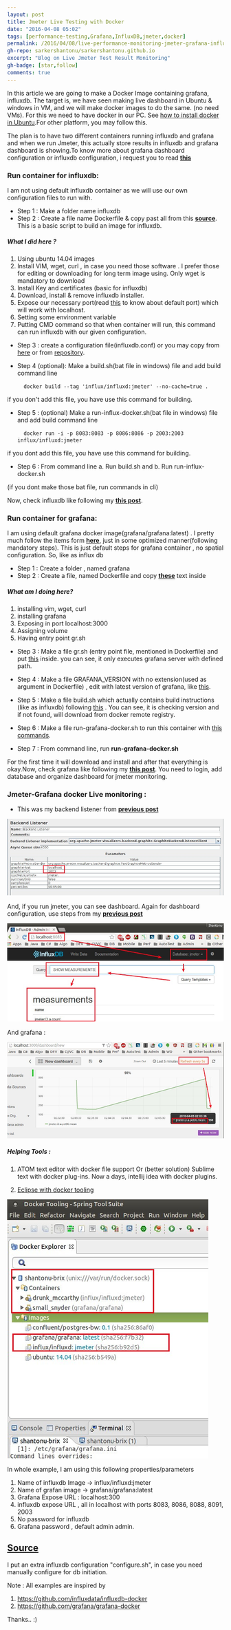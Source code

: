 ```yaml
---
layout: post
title: Jmeter Live Testing with Docker
date: "2016-04-08 05:02"
tags: [performance-testing,Grafana,InfluxDB,jmeter,docker]
permalink: /2016/04/08/live-performance-monitoring-jmeter-grafana-influxdb-docker/
gh-repo: sarkershantonu/sarkershantonu.github.io
excerpt: "Blog on Live Jmeter Test Result Monitoring"
gh-badge: [star,follow]
comments: true
---
```

In this article we are going to make a Docker Image containing grafana, influxdb. The target is, we have seen making live dashboard in Ubuntu & windows in VM, and we will make docker images to do the same. (no need VMs). For this we need to have docker in our PC. See [how to install docker in Ubuntu](https://sarkershantonu.github.io/2016/03/08/install-docker/).For other platform, you may follow this.

The plan is to have two different containers running influxdb and grafana and when we run Jmeter, this actually store results in influxdb and grafana dashboard is showing.To know more about grafana dashboard configuration or influxdb configuration, i request you to read [**this**](https://sarkershantonu.github.io/2016/02/22/live-performance-monitoring-jmeter-grafana-influxdb/)  

### Run container for influxdb: 
I am not using default influxdb container as we will use our own configuration files to run with.

- Step 1 : Make a folder name influxdb
- Step 2 : Create a file name Dockerfile & copy past all from this [**source**](https://github.com/sarkershantonu/jmeter-grafana-influxdb-docker/blob/master/influxdb/Dockerfile). This is a basic script to build an image for influxdb.

##### What I did here ? 
1. Using ubuntu  14.04 images
2. Install VIM, wget, curl , in case you need those software . I prefer those for editing or downloading for long term image using. Only wget is mandatory to download
3. Install Key and certificates (basic for influxdb)
4. Download, install & remove influxdb installer.
5. Expose our necessary port(read [this](https://sarkershantonu.github.io/2016/02/22/live-performance-monitoring-jmeter-grafana-influxdb/) to know about default port) which will work with localhost.
6. Setting some environment variable
7. Putting CMD command so that when container will run, this command can run influxdb with our given configuration.

- Step 3 : create a configuration file(influxdb.conf) or you may copy from [here](/files/grafana-jmeter-influxdb/influxdb.conf) or from [repository](https://github.com/sarkershantonu/jmeter-grafana-influxdb-docker/blob/master/influxdb/influxdb.conf). 

- Step 4 (optional): Make a build.sh(bat file in windows) file and add build command line

        docker build --tag 'influx/influxd:jmeter' --no-cache=true . 

if you don't add this file, you have use this command for building.

- Step 5 : (optional) Make a run-influx-docker.sh(bat file in windows) file and add build command line 

        docker run -i -p 8083:8083 -p 8086:8086 -p 2003:2003 influx/influxd:jmeter

if you dont add this file, you have use this command for building. 

- Step 6 : From command line
    a. Run build.sh and 
    b. Run run-influx-docker.sh

(if you dont make those bat file, run commands in cli)

Now, check influxdb like following my [**this post**](https://sarkershantonu.github.io/2016/02/22/live-performance-monitoring-jmeter-grafana-influxdb/). 

### Run container for grafana: 
I am using default grafana docker image(grafana/grafana:latest) . I pretty much follow the items form [**here**](https://github.com/grafana/grafana-docker), just in some optimized manner(following mandatory steps). This is just default steps for grafana container , no spatial configuration.  So, like as influx db 

- Step 1 : Create a folder , named grafana
- Step 2 : Create a file, named Dockerfile and copy [**these**](https://github.com/sarkershantonu/jmeter-grafana-influxdb-docker/blob/master/grafana/Dockerfile) text inside

##### What am I doing here?
1. installing vim, wget, curl
2. installing grafana
3. Exposing in port localhost:3000
4. Assigning volume
5. Having entry point gr.sh

- Step 3 : Make a file gr.sh (entry point file, mentioned in Dockerfile) and put [this](https://github.com/sarkershantonu/jmeter-grafana-influxdb-docker/blob/master/grafana/gr.sh) inside. you can see, it only executes grafana server with defined path. 

- Step 4 : Make a file GRAFANA_VERSION with no extension(used as argument in Dockerfile) , edit with latest version of grafana, like [this](https://github.com/sarkershantonu/jmeter-grafana-influxdb-docker/blob/master/grafana/GRAFANA_VERSION). 

- Step 5 : Make a file build.sh which actually contains build instructions (like as influxdb) following [this](https://github.com/sarkershantonu/jmeter-grafana-influxdb-docker/blob/master/grafana/build.sh) . You can see, it is checking version and if not found, will download from docker remote registry. 

- Step 6 : Make a file run-grafana-docker.sh to run this container with [this commands](https://github.com/sarkershantonu/jmeter-grafana-influxdb-docker/blob/master/grafana/run-grafana-docker.sh).

- Step 7 : From command line, run **run-grafana-docker.sh**

For the first time it will download and install and after that everything is okay.Now, check grafana like following my [**this post**](https://sarkershantonu.github.io/2016/02/22/live-performance-monitoring-jmeter-grafana-influxdb/). You need to login, add database and organize dashboard for jmeter monitoring.  

### Jmeter-Grafana docker Live monitoring :  
- This was my backend listener from [**previous post**](https://sarkershantonu.github.io/2016/02/22/live-performance-monitoring-jmeter-grafana-influxdb/) 

![backend-listener](/images/docker/jmeter-grafana-influxdb-docker/backend-litenter.jpg)

And, if you run jmeter, you can see dashboard. Again for dashboard configuration, use steps from my  [**previous post**](https://sarkershantonu.github.io/2016/02/22/live-performance-monitoring-jmeter-grafana-influxdb/) 

![influxdb](/images/docker/jmeter-grafana-influxdb-docker/influxdb-measurement.jpg)

And grafana : 

![grafana](/images/docker/jmeter-grafana-influxdb-docker/dashboard-interval.jpg)

##### Helping Tools : 
1. ATOM text editor with docker file support Or (better solution) Sublime text with docker plug-ins. Now a days, intellij idea with docker plugins.

2. [Eclipse with docker tooling](https://www.eclipse.org/community/eclipse_newsletter/2015/june/article3.php) 

![eclipse-docker](/images/docker/jmeter-grafana-influxdb-docker/docker-manager-eclipse.jpg)

In whole example, I am using this following properties/parameters
1. Name of influxdb Image -> influx/influxd:jmeter
2. Name of grafan image -> grafana/grafana:latest
3. Grafana Expose URL : localhost:300
4. influxdb expose URL , all in localhost with ports 8083, 8086, 8088, 8091, 2003
5. No password for influxdb
6. Grafana password , default admin admin. 

## [Source](https://github.com/sarkershantonu/jmeter-grafana-influxdb-docker)
I put an extra influxdb configuration "configure.sh", in case you need manually configure for db initiation.

Note : All examples are inspired by
1. https://github.com/influxdata/influxdb-docker
2. https://github.com/grafana/grafana-docker

Thanks.. :)